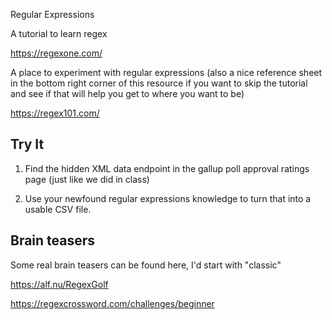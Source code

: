 Regular Expressions

A tutorial to learn regex

https://regexone.com/

A place to experiment with regular expressions (also a nice reference sheet in the bottom right corner of this resource if you want to skip the tutorial and see if that will help you get to where you want to be)

https://regex101.com/


## Try It

1. Find the hidden XML data endpoint in the gallup poll approval ratings page (just like we did in class)

2. Use your newfound regular expressions knowledge to turn that into a usable CSV file.

## Brain teasers

Some real brain teasers can be found here, I'd start with "classic"

https://alf.nu/RegexGolf

https://regexcrossword.com/challenges/beginner
